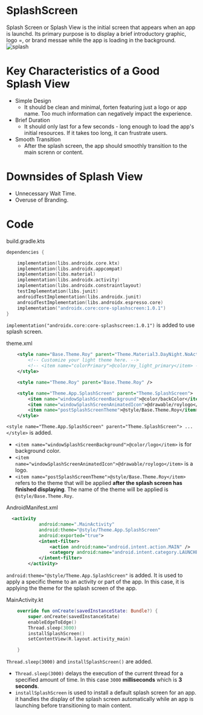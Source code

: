 # SplashScreen
Splash Screen or Splash View is the initial screen that appears when an app is launchd. Its primary purpose is to display a brief introductory graphic, logo =, or brand messae while the app is loading in the background.
![splash](https://github.com/user-attachments/assets/cad57f35-bb0d-42ca-840c-f2e8425e49c7)

# Key Characteristics of a Good Splash View
- Simple Design
  - It should be clean and minimal, forten featuring just a logo or app name. Too much information can negatively impact the experience.
- Brief Duration
  - It should only last for a few seconds - long enough to load the app's initial resources. If it takes too long, it can frustrate users.
- Smooth Transition
  - After the splash screen, the app should smoothly transition to the main screnn or content.

# Downsides of Splash View
- Unnecessary Wait Time.
- Overuse of Branding.

# Code
build.gradle.kts
```kts
dependencies {

    implementation(libs.androidx.core.ktx)
    implementation(libs.androidx.appcompat)
    implementation(libs.material)
    implementation(libs.androidx.activity)
    implementation(libs.androidx.constraintlayout)
    testImplementation(libs.junit)
    androidTestImplementation(libs.androidx.junit)
    androidTestImplementation(libs.androidx.espresso.core)
    implementation("androidx.core:core-splashscreen:1.0.1")
}
```
`implementation("androidx.core:core-splashscreen:1.0.1")` is added to use splash screen.

theme.xml
```xml
    <style name="Base.Theme.Roy" parent="Theme.Material3.DayNight.NoActionBar">
        <!-- Customize your light theme here. -->
        <!-- <item name="colorPrimary">@color/my_light_primary</item> -->
    </style>

    <style name="Theme.Roy" parent="Base.Theme.Roy" />

    <style name="Theme.App.SplashScreen" parent="Theme.SplashScreen">
        <item name="windowSplashScreenBackground">@color/backColor</item>
        <item name="windowSplashScreenAnimatedIcon">@drawable/roylogo</item>
        <item name="postSplashScreenTheme">@style/Base.Theme.Roy</item>
    </style>
```
`<style name="Theme.App.SplashScreen" parent="Theme.SplashScreen"> ... </style>` is added.
  - `<item name="windowSplashScreenBackground">@color/logo</item>` is for background color.
  - `<item name="windowSplashScreenAnimatedIcon">@drawable/roylogo</item>` is a logo.
  - `<item name="postSplashScreenTheme">@style/Base.Theme.Roy</item>` refers to the theme that will be applied **after the splash screen has finished displaying**. The name of the theme will be applied is `@style/Base.Theme.Roy`.

AndroidManifest.xml
```xml
  <activity
            android:name=".MainActivity"
            android:theme="@style/Theme.App.SplashScreen"
            android:exported="true">
            <intent-filter>
                <action android:name="android.intent.action.MAIN" />
                <category android:name="android.intent.category.LAUNCHER" />
            </intent-filter>
        </activity>
```
`android:theme="@style/Theme.App.SplashScreen"` is added. It is used to apply a specific theme to an activity or part of the app. In this case, it is applying the theme for the splash screen of the app.

MainActivity.kt
```kt
    override fun onCreate(savedInstanceState: Bundle?) {
        super.onCreate(savedInstanceState)
        enableEdgeToEdge()
        Thread.sleep(3000)
        installSplashScreen()
        setContentView(R.layout.activity_main)

    }
```
`Thread.sleep(3000)` and `installSplashScreen()` are added.
- `Thread.sleep(3000)` delays the execution of the current thread for a specified amount of time. In this case `3000` **milliseconds** which is **3 seconds**.
- `installSplashScreen` is used to install a default splash screen for an app. it handles the display of the splash screen automatically while an app is launching before transitioning to main content.
    
